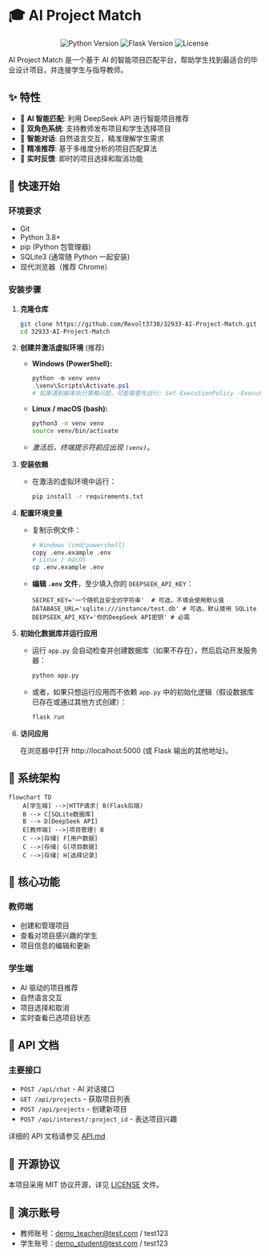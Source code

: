 # 🎓 AI Project Match

<div align="center">

![Python Version](https://img.shields.io/badge/python-3.8+-blue.svg)
![Flask Version](https://img.shields.io/badge/flask-2.0+-green.svg)
![License](https://img.shields.io/badge/license-MIT-blue.svg)

</div>

AI Project Match 是一个基于 AI 的智能项目匹配平台，帮助学生找到最适合的毕业设计项目，并连接学生与指导教师。

## ✨ 特性

- 🤖 **AI 智能匹配**: 利用 DeepSeek API 进行智能项目推荐
- 👥 **双角色系统**: 支持教师发布项目和学生选择项目
- 💬 **智能对话**: 自然语言交互，精准理解学生需求
- 🎯 **精准推荐**: 基于多维度分析的项目匹配算法
- 🔄 **实时反馈**: 即时的项目选择和取消功能

## 🚀 快速开始

### 环境要求

- Git
- Python 3.8+
- pip (Python 包管理器)
- SQLite3 (通常随 Python 一起安装)
- 现代浏览器（推荐 Chrome）

### 安装步骤

1.  **克隆仓库**

    ```bash
    git clone https://github.com/Revolt3738/32933-AI-Project-Match.git
    cd 32933-AI-Project-Match
    ```

2.  **创建并激活虚拟环境** (推荐)

    *   **Windows (PowerShell):**
        ```powershell
        python -m venv venv
        .\venv\Scripts\Activate.ps1
        # 如果遇到脚本执行策略问题，可能需要先运行: Set-ExecutionPolicy -ExecutionPolicy RemoteSigned -Scope Process
        ```
    *   **Linux / macOS (bash):**
        ```bash
        python3 -m venv venv
        source venv/bin/activate
        ```
    *   *激活后，终端提示符前应出现 `(venv)`。*

3.  **安装依赖**

    *   在激活的虚拟环境中运行：
        ```bash
        pip install -r requirements.txt
        ```

4.  **配置环境变量**

    *   复制示例文件：
        ```bash
        # Windows (cmd/powershell)
        copy .env.example .env
        # Linux / macOS
        cp .env.example .env
        ```
    *   **编辑 `.env` 文件**，至少填入你的 `DEEPSEEK_API_KEY`：
        ```dotenv
        SECRET_KEY='一个随机且安全的字符串'  # 可选，不填会使用默认值
        DATABASE_URL='sqlite:///instance/test.db' # 可选，默认使用 SQLite
        DEEPSEEK_API_KEY='你的DeepSeek API密钥' # 必需
        ```

5.  **初始化数据库并运行应用**

    *   运行 `app.py` 会自动检查并创建数据库（如果不存在），然后启动开发服务器：
        ```bash
        python app.py
        ```
    *   或者，如果只想运行应用而不依赖 `app.py` 中的初始化逻辑（假设数据库已存在或通过其他方式创建）：
        ```bash
        flask run
        ```

6.  **访问应用**

    在浏览器中打开 http://localhost:5000 (或 Flask 输出的其他地址)。



## 🔧 系统架构

```mermaid
flowchart TD
    A[学生端] -->|HTTP请求| B(Flask后端)
    B --> C[SQLite数据库]
    B --> D[DeepSeek API]
    E[教师端] -->|项目管理| B
    C -->|存储| F[用户数据]
    C -->|存储| G[项目数据]
    C -->|存储| H[选择记录]
```

## 🎯 核心功能

### 教师端
- 创建和管理项目
- 查看对项目感兴趣的学生
- 项目信息的编辑和更新

### 学生端
- AI 驱动的项目推荐
- 自然语言交互
- 项目选择和取消
- 实时查看已选项目状态

## 📝 API 文档

### 主要接口
- `POST /api/chat` - AI 对话接口
- `GET /api/projects` - 获取项目列表
- `POST /api/projects` - 创建新项目
- `POST /api/interest/:project_id` - 表达项目兴趣

详细的 API 文档请参见 [API.md](docs/API.md)

## 📄 开源协议

本项目采用 MIT 协议开源，详见 [LICENSE](LICENSE) 文件。

## 🔑 演示账号

- 教师账号：demo_teacher@test.com / test123
- 学生账号：demo_student@test.com / test123
